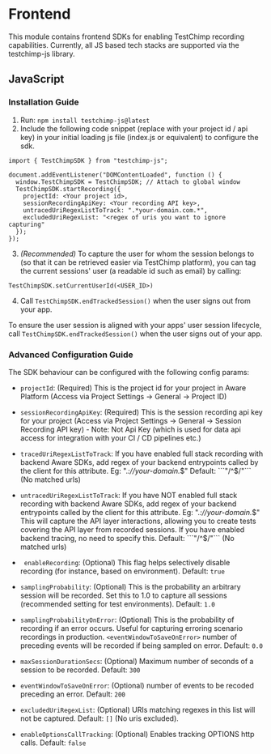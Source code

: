# Frontend

This module contains frontend SDKs for enabling TestChimp recording capabilities. Currently, all JS based tech stacks are supported via the testchimp-js library.

## JavaScript

### Installation Guide

1. Run: ```npm install testchimp-js@latest```
2. Include the following code snippet (replace with your project id / api key) in your initial loading js file (index.js or equivalent) to configure the sdk.

```
import { TestChimpSDK } from "testchimp-js";

document.addEventListener("DOMContentLoaded", function () {
  window.TestChimpSDK = TestChimpSDK; // Attach to global window
  TestChimpSDK.startRecording({
    projectId: <Your project id>,
    sessionRecordingApiKey: <Your recording API key>,
    untracedUriRegexListToTrack: ".*your-domain.com.*",
    excludedUriRegexList: "<regex of uris you want to ignore capturing"
  });
});
```

3. _(Recommended)_ To capture the user for whom the session belongs to (so that it can be retrieved easier via TestChimp platform), you can tag the current sessions' user (a readable id such as email) by calling:

```TestChimpSDK.setCurrentUserId(<USER_ID>)```

4. Call ```TestChimpSDK.endTrackedSession()``` when the user signs out from your app.

To ensure the user session is aligned with your apps' user session lifecycle, call ```TestChimpSDK.endTrackedSession()``` when the user signs out of your app.

### Advanced Configuration Guide

The SDK behaviour can be configured with the following config params:

* ```projectId```: (Required) This is the project id for your project in Aware Platform (Access via Project Settings -> General -> Project ID)

* ```sessionRecordingApiKey```: (Required) This is the session recording api key for your project (Access via Project Settings -> General -> Session Recording API key) - Note: Not Api Key (which is used for data api access for integration with your CI / CD pipelines etc.)

* ```tracedUriRegexListToTrack```: If you have enabled full stack recording with backend Aware SDKs, add regex of your backend entrypoints called by the client for this attribute. Eg:  ".*://your-domain.*$" Default: ```"/^$/"``` (No matched urls)

* ```untracedUriRegexListToTrack```: If you have NOT enabled full stack recording with backend Aware SDKs, add regex of your backend entrypoints called by the client for this attribute. Eg:  ".*://your-domain.*$" This will capture the API layer interactions, allowing you to create tests covering the API layer from recorded sessions. If you have enabled backend tracing, no need to specify this. Default: ```"/^$/"``` (No matched urls)

* ``` enableRecording```: (Optional) This flag helps selectively disable recording (for instance, based on environment). Default: ```true```

* ```samplingProbability```: (Optional) This is the probability an arbitrary session will be recorded. Set this to 1.0 to capture all sessions (recommended setting for test environments). Default: ```1.0```

* ```samplingProbabilityOnError```: (Optional) This is the probability of recording if an error occurs. Useful for capturing erroring scenario recordings in production. ```<eventWindowToSaveOnError>``` number of preceding events will be recorded if being sampled on error. Default: ```0.0```

* ```maxSessionDurationSecs```: (Optional) Maximum number of seconds of a session to be recorded. Default: ```300```

* ```eventWindowToSaveOnError```: (Optional) number of events to be recoded preceding an error. Default: ```200```

* ```excludedUriRegexList```: (Optional) URIs matching regexes in this list will not be captured. Default: ```[]``` (No uris excluded).

* ```enableOptionsCallTracking```: (Optional) Enables tracking OPTIONS http calls. Default: ```false```
